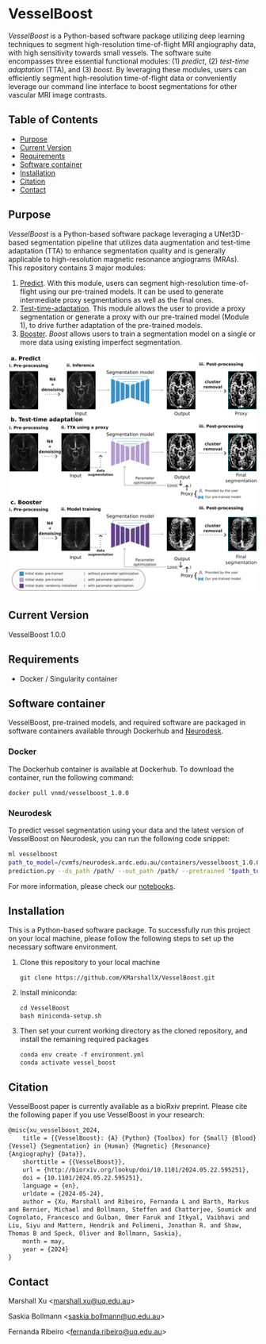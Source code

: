 # **VesselBoost**
*VesselBoost* is a Python-based software package utilizing deep learning techniques to segment high-resolution time-of-flight MRI angiography data, with high sensitivity towards small vessels. The software suite encompasses three essential functional modules: (1) *predict*, (2) *test-time adaptation* (TTA), and (3) *boost*. By leveraging these modules, users can efficiently segment high-resolution time-of-flight data or conveniently leverage our command line interface to boost segmentations for other vascular MRI image contrasts.

## **Table of Contents**
- [Purpose](#purpose)
- [Current Version](#current-version)
- [Requirements](#requirements)
- [Software container](#software-container)
- [Installation](#installation)
- [Citation](#citation)
- [Contact](#contact)

## **Purpose**
*VesselBoost* is a Python-based software package leveraging a UNet3D-based segmentation pipeline that utilizes data augmentation and test-time adaptation (TTA) to enhance segmentation quality and is generally applicable to high-resolution magnetic resonance angiograms (MRAs).\
This repository contains 3 major modules: 

1. [Predict](https://github.com/KMarshallX/vessel_code/blob/master/documentation/predict_readme.md). With this module, users can segment high-resolution time-of-flight using our pre-trained models. It can be used to generate intermediate proxy segmentations as well as the final ones.
2. [Test-time-adaptation](https://github.com/KMarshallX/vessel_code/blob/master/documentation/tta_readme.md). This module allows the user to provide a proxy segmentation or generate a proxy with our pre-trained model (Module 1), to drive further adaptation of the pre-trained models.
3. [Booster](https://github.com/KMarshallX/vessel_code/blob/master/documentation/boost_readme.md). *Boost* allows users to train a segmentation model on a single or more data using existing imperfect segmentation.

<p align="center">
<img src="./paper/figure1.png">
</p>


## **Current Version**
VesselBoost 1.0.0

## **Requirements**
- Docker / Singularity container

## **Software container**

VesselBoost, pre-trained models, and required software are packaged in software containers available through Dockerhub and [Neurodesk](https://www.neurodesk.org/).

### **Docker**

The Dockerhub container is available at Dockerhub. To download the container, run the following command:

```
docker pull vnmd/vesselboost_1.0.0
```

### Neurodesk 
To predict vessel segmentation using your data and the latest version of VesselBoost on Neurodesk, you can run the following code snippet:

```bash
ml vesselboost
path_to_model=/cvmfs/neurodesk.ardc.edu.au/containers/vesselboost_1.0.0_20240815/vesselboost_1.0.0_20240815.simg/opt/VesselBoost/saved_models/
prediction.py --ds_path /path/ --out_path /path/ --pretrained "$path_to_model"/manual_0429 --prep_mode 4
```

For more information, please check our [notebooks](https://github.com/KMarshallX/VesselBoost/tree/master/notebooks).

## **Installation**
This is a Python-based software package. To successfully run this project on your local machine, please follow the following steps to set up the necessary software environment.

1. Clone this repository to your local machine
    ```
    git clone https://github.com/KMarshallX/VesselBoost.git
    ```
2. Install miniconda:
    ```
    cd VesselBoost
    bash miniconda-setup.sh
    ```
3. Then set your current working directory as the cloned repository, and install the remaining required packages
    ```
    conda env create -f environment.yml
    conda activate vessel_boost
    ```

## **Citation**
VesselBoost paper is currently available as a bioRxiv preprint. Please cite the following paper if you use VesselBoost in your research:

```
@misc{xu_vesselboost_2024,
	title = {{VesselBoost}: {A} {Python} {Toolbox} for {Small} {Blood} {Vessel} {Segmentation} in {Human} {Magnetic} {Resonance} {Angiography} {Data}},
	shorttitle = {{VesselBoost}},
	url = {http://biorxiv.org/lookup/doi/10.1101/2024.05.22.595251},
	doi = {10.1101/2024.05.22.595251},
	language = {en},
	urldate = {2024-05-24},
	author = {Xu, Marshall and Ribeiro, Fernanda L and Barth, Markus and Bernier, Michael and Bollmann, Steffen and Chatterjee, Soumick and Cognolato, Francesco and Gulban, Omer Faruk and Itkyal, Vaibhavi and Liu, Siyu and Mattern, Hendrik and Polimeni, Jonathan R. and Shaw, Thomas B and Speck, Oliver and Bollmann, Saskia},
	month = may,
	year = {2024}
}
```

## **Contact**
Marshall Xu <[marshall.xu@uq.edu.au](marshall.xu@uq.edu.au)>

Saskia Bollmann <[saskia.bollmann@uq.edu.au](saskia.bollmann@uq.edu.au)>

Fernanda Ribeiro <[fernanda.ribeiro@uq.edu.au](fernanda.ribeiro@uq.edu.au)>

